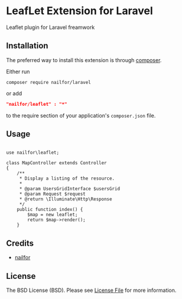 LeafLet Extension for Laravel
==========================

Leaflet plugin for Laravel freamwork

Installation
------------
The preferred way to install this extension is through [composer](http://getcomposer.org/download/).

Either run

```
composer require nailfor/laravel
```
or add

```json
"nailfor/leaflet" : "*"
```

to the require section of your application's `composer.json` file.

Usage
-----

```

use nailfor\leaflet;

class MapController extends Controller
{
    /**
     * Display a listing of the resource.
     *
     * @param UsersGridInterface $usersGrid
     * @param Request $request
     * @return \Illuminate\Http\Response
     */
    public function index() {
        $map = new leaflet;
        return $map->render();
    }

```

Credits
-------

- [nailfor](https://github.com/nailfor)

License
-------

The BSD License (BSD). Please see [License File](LICENSE.md) for more information.